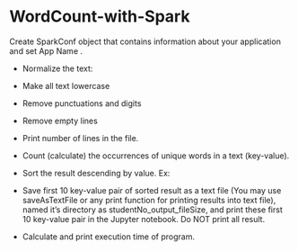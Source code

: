 # WordCount-with-Spark
Create SparkConf object that contains information about your application and set
App Name .

* Normalize the text:
* Make all text lowercase
* Remove punctuations and digits
* Remove empty lines
* Print number of lines in the file.
* Count (calculate) the occurrences of unique words in a text (key-value).
* Sort the result descending by value. Ex:

* Save first 10 key-value pair of sorted result as a text file (You may use saveAsTextFile
or any print function for printing results into text file), named it’s directory as
studentNo_output_fileSize, and print these first 10 key-value pair in the Jupyter
notebook. Do NOT print all result.
* Calculate and print execution time of program.
